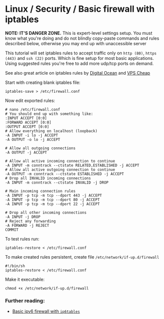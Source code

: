 Linux / Security / Basic firewall with iptables
======

__NOTE: IT'S DANGER ZONE.__ This is expert-level settings setup. You must know what you're doing and do not blindly copy-paste commands and rules described below, otherwise you may end up with unaccessible server

This tutorial will set iptables rules to accept traffic only on `http (80)`, `https (443)` and `ssh (22)` ports. Which is fine setup for most basic applications. Using suggested rules you're free to add more udp/tcp ports on demand.

See also great article on iptables rules by [Digital Ocean](https://www.digitalocean.com/community/tutorials/iptables-essentials-common-firewall-rules-and-commands) and [VPS Cheap](https://crm.vpscheap.net/knowledgebase.php?action=displayarticle&id=29)

Start with creating blank iptables file:
```shell
iptables-save > /etc/firewall.conf
```

Now edit exported rules:
```shell
# nano /etc/firewall.conf
# You should end up with something like:
:INPUT ACCEPT [0:0]
:FORWARD ACCEPT [0:0]
:OUTPUT ACCEPT [0:0]
# Allow everything on localhost (loopback)
-A INPUT -i lo -j ACCEPT
-A OUTPUT -o lo -j ACCEPT

# Allow all outgoing connections
-A OUTPUT -j ACCEPT

# Allow all active incoming connection to continue
-A INPUT -m conntrack --ctstate RELATED,ESTABLISHED -j ACCEPT
# Allow all active outgoing connection to continue
-A OUTPUT -m conntrack --ctstate ESTABLISHED -j ACCEPT
# Drop all INVALID incoming connections
-A INPUT -m conntrack --ctstate INVALID -j DROP

# Main incoming connection rules
-A INPUT -p tcp -m tcp --dport 443 -j ACCEPT
-A INPUT -p tcp -m tcp --dport 80 -j ACCEPT
-A INPUT -p tcp -m tcp --dport 22 -j ACCEPT

# Drop all other incoming connections
-A INPUT -j DROP
# Reject any forwarding
-A FORWARD -j REJECT
COMMIT
```

To test rules run:
```shell
iptables-restore < /etc/firewall.conf
```

To make created rules persistent, create file `/etc/network/if-up.d/firewall`
```shell
#!/bin/sh
iptables-restore < /etc/firewall.conf
```

Make it executable:
```shell
chmod +x /etc/network/if-up.d/firewall
```

### Further reading:
 - [Basic ipv6 firewall with `ip6tables`](https://github.com/VeliovGroup/ostrio/blob/master/tutorials/linux/security/iptables-firewall-ipv6.md)

